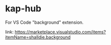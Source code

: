 # kap-hub
For VS Code "background" extension.

link: https://marketplace.visualstudio.com/items?itemName=shalldie.background

